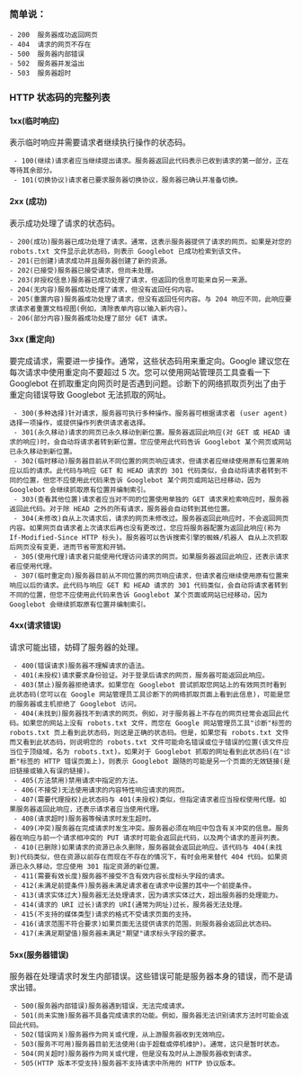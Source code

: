 ### 简单说：

 

    - 200  服务器成功返回网页
    - 404  请求的网页不存在
    - 500  服务器内部错误
    - 502  服务器并发溢出
    - 503  服务器超时

### HTTP 状态码的完整列表

#### 1xx(临时响应)

表示临时响应并需要请求者继续执行操作的状态码。

     - 100(继续)请求者应当继续提出请求。服务器返回此代码表示已收到请求的第一部分，正在等待其余部分。
     - 101(切换协议)请求者已要求服务器切换协议，服务器已确认并准备切换。

#### 2xx (成功)

表示成功处理了请求的状态码。

    - 200(成功)服务器已成功处理了请求。通常，这表示服务器提供了请求的网页。如果是对您的 robots.txt 文件显示此状态码，则表示 Googlebot 已成功检索到该文件。
    - 201(已创建)请求成功并且服务器创建了新的资源。
    - 202(已接受)服务器已接受请求，但尚未处理。
    - 203(非授权信息)服务器已成功处理了请求，但返回的信息可能来自另一来源。
    - 204(无内容)服务器成功处理了请求，但没有返回任何内容。
    - 205(重置内容)服务器成功处理了请求，但没有返回任何内容。与 204 响应不同，此响应要求请求者重置文档视图(例如，清除表单内容以输入新内容)。
    - 206(部分内容)服务器成功处理了部分 GET 请求。

#### 3xx (重定向)

要完成请求，需要进一步操作。通常，这些状态码用来重定向。Google 建议您在每次请求中使用重定向不要超过 5 次。您可以使用网站管理员工具查看一下 Googlebot 在抓取重定向网页时是否遇到问题。诊断下的网络抓取页列出了由于重定向错误导致 Googlebot 无法抓取的网址。

     - 300(多种选择)针对请求，服务器可执行多种操作。服务器可根据请求者 (user agent) 选择一项操作，或提供操作列表供请求者选择。
     - 301(永久移动)请求的网页已永久移动到新位置。服务器返回此响应(对 GET 或 HEAD 请求的响应)时，会自动将请求者转到新位置。您应使用此代码告诉 Googlebot 某个网页或网站已永久移动到新位置。
     - 302(临时移动)服务器目前从不同位置的网页响应请求，但请求者应继续使用原有位置来响应以后的请求。此代码与响应 GET 和 HEAD 请求的 301 代码类似，会自动将请求者转到不同的位置，但您不应使用此代码来告诉 Googlebot 某个网页或网站已经移动，因为 Googlebot 会继续抓取原有位置并编制索引。
     - 303(查看其他位置)请求者应当对不同的位置使用单独的 GET 请求来检索响应时，服务器返回此代码。对于除 HEAD 之外的所有请求，服务器会自动转到其他位置。
     - 304(未修改)自从上次请求后，请求的网页未修改过。服务器返回此响应时，不会返回网页内容。如果网页自请求者上次请求后再也没有更改过，您应将服务器配置为返回此响应(称为 If-Modified-Since HTTP 标头)。服务器可以告诉搜索引擎的蜘蛛/机器人 自从上次抓取后网页没有变更，进而节省带宽和开销。
     - 305(使用代理)请求者只能使用代理访问请求的网页。如果服务器返回此响应，还表示请求者应使用代理。
     - 307(临时重定向)服务器目前从不同位置的网页响应请求，但请求者应继续使用原有位置来响应以后的请求。此代码与响应 GET 和 HEAD 请求的 301 代码类似，会自动将请求者转到不同的位置，但您不应使用此代码来告诉 Googlebot 某个页面或网站已经移动，因为 Googlebot 会继续抓取原有位置并编制索引。

#### 4xx(请求错误)

请求可能出错，妨碍了服务器的处理。

     - 400(错误请求)服务器不理解请求的语法。
     - 401(未授权)请求要求身份验证。对于登录后请求的网页，服务器可能返回此响应。
     - 403(禁止)服务器拒绝请求。如果您在 Googlebot 尝试抓取您网站上的有效网页时看到此状态码(您可以在 Google 网站管理员工具诊断下的网络抓取页面上看到此信息)，可能是您的服务器或主机拒绝了 Googlebot 访问。
     - 404(未找到)服务器找不到请求的网页。例如，对于服务器上不存在的网页经常会返回此代码。如果您的网站上没有 robots.txt 文件，而您在 Google 网站管理员工具"诊断"标签的 robots.txt 页上看到此状态码，则这是正确的状态码。但是，如果您有 robots.txt 文件而又看到此状态码，则说明您的 robots.txt 文件可能命名错误或位于错误的位置(该文件应当位于顶级域，名为 robots.txt)。如果对于 Googlebot 抓取的网址看到此状态码(在"诊断"标签的 HTTP 错误页面上)，则表示 Googlebot 跟随的可能是另一个页面的无效链接(是旧链接或输入有误的链接)。
     - 405(方法禁用)禁用请求中指定的方法。
     - 406(不接受)无法使用请求的内容特性响应请求的网页。
     - 407(需要代理授权)此状态码与 401(未授权)类似，但指定请求者应当授权使用代理。如果服务器返回此响应，还表示请求者应当使用代理。
     - 408(请求超时)服务器等候请求时发生超时。
     - 409(冲突)服务器在完成请求时发生冲突。服务器必须在响应中包含有关冲突的信息。服务器在响应与前一个请求相冲突的 PUT 请求时可能会返回此代码，以及两个请求的差异列表。
     - 410(已删除)如果请求的资源已永久删除，服务器就会返回此响应。该代码与 404(未找到)代码类似，但在资源以前存在而现在不存在的情况下，有时会用来替代 404 代码。如果资源已永久移动，您应使用 301 指定资源的新位置。
     - 411(需要有效长度)服务器不接受不含有效内容长度标头字段的请求。
     - 412(未满足前提条件)服务器未满足请求者在请求中设置的其中一个前提条件。
     - 413(请求实体过大)服务器无法处理请求，因为请求实体过大，超出服务器的处理能力。
     - 414(请求的 URI 过长)请求的 URI(通常为网址)过长，服务器无法处理。
     - 415(不支持的媒体类型)请求的格式不受请求页面的支持。
     - 416(请求范围不符合要求)如果页面无法提供请求的范围，则服务器会返回此状态码。
     - 417(未满足期望值)服务器未满足"期望"请求标头字段的要求。

#### 5xx(服务器错误)

服务器在处理请求时发生内部错误。这些错误可能是服务器本身的错误，而不是请求出错。

     - 500(服务器内部错误)服务器遇到错误，无法完成请求。
     - 501(尚未实施)服务器不具备完成请求的功能。例如，服务器无法识别请求方法时可能会返回此代码。
     - 502(错误网关)服务器作为网关或代理，从上游服务器收到无效响应。
     - 503(服务不可用)服务器目前无法使用(由于超载或停机维护)。通常，这只是暂时状态。
     - 504(网关超时)服务器作为网关或代理，但是没有及时从上游服务器收到请求。
     - 505(HTTP 版本不受支持)服务器不支持请求中所用的 HTTP 协议版本。

